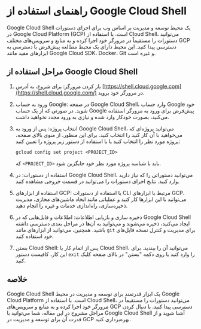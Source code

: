 # راهنمای استفاده از Google Cloud Shell

Google Cloud Shell یک محیط توسعه و مدیریت بر اساس وب برای اجرای دستورات در Google Cloud Platform (GCP) است. با استفاده از Cloud Shell، می‌توانید دستورات را مستقیماً در مرورگر خود اجرا کرده و به منابع و سرویس‌های مختلف GCP دسترسی پیدا کنید. این محیط دارای یک محیط مطالعه پیش‌فرض با دسترسی به ابزارهای مفید مانند Google Cloud SDK، Docker، Git و غیره است.

## مراحل استفاده از Google Cloud Shell

1. باز کردن مرورگر: برای شروع، به آدرس [https://shell.cloud.google.com](https://shell.cloud.google.com/) در مرورگر خود بروید.

2. ورود به حساب Google: در صفحه Google Cloud Shell، وارد حساب Google خود شوید. در صورتی که از یک حساب Google پیش‌فرض برای ورود به مرورگر استفاده می‌کنید، بصورت خودکار وارد شده و نیازی به ورود مجدد نخواهید داشت.

3. انتخاب پروژه: پس از ورود به Google Cloud Shell، می‌توانید پروژه‌ای که می‌خواهید با آن کار کنید را انتخاب کنید. برای این منظور، از منوی بالای صفحه، پروژه مورد نظر را انتخاب کنید یا با استفاده از دستور زیر پروژه را تعیین کنید:

   ```
   gcloud config set project <PROJECT_ID>
   ```

   که `<PROJECT_ID>` باید با شناسه پروژه مورد نظر خود جایگزین شود.

4. استفاده از دستورات: در Google Cloud Shell، می‌توانید دستوراتی را که نیاز دارید وارد کنید. نتایج اجرای دستورات را می‌توانید در قسمت خروجی مشاهده کنید.

5. استفاده از ابزارهای GCP: با استفاده از دستورات CLI مرتبط با ابزارهای GCP، می‌توانید با این ابزارها کار کنید و عملیاتی مانند ایجاد ماشین‌های مجازی، مدیریت ذخیره‌سازی، راه‌اندازی خدمات و غیره را انجام دهید.

6. ذخیره سازی و بازیابی اطلاعات: اطلاعات و فایل‌هایی که در Google Cloud Shell ایجاد می‌کنید، ذخیره می‌شوند و می‌توانید به آن‌ها در مراحل بعدی دسترسی داشته باشید. همچنین، می‌توانید از ابزارهای مانند `git` برای مدیریت و کنترل نسخه فایل‌های خود استفاده کنید.

7. بستن Cloud Shell: پس از اتمام کار با Cloud Shell، می‌توانید آن را ببندید. برای این کار، کافیست دستور `exit` را وارد کنید یا روی دکمه "بستن" در بالای صفحه کلیک کنید.

## خلاصه

Google Cloud Shell یک ابزار قدرتمند برای توسعه و مدیریت در محیط Google Cloud Platform است. با استفاده از Cloud Shell، می‌توانید دستورات را مستقیماً در مرورگر خود اجرا کرده و به منابع و سرویس‌های GCP دسترسی پیدا کنید. با دنبال کردن مراحل مشروح در این مقاله، شما می‌توانید با Google Cloud Shell آشنا شوید و از قدرت آن برای توسعه و مدیریت در GCP بهره‌برداری کنید.
